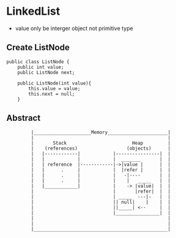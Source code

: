 # LinkedList
  - value only be interger object not primitive type

## Create ListNode
    public class ListNode {
        public int value;
        public ListNode next;

        public ListNode(int value){
            this.value = value;
            this.next = null;
        }


## Abstract
             |_____________________Memory______________________| 
             |                                                 |   
             |       Stack                        Heap         |
             |    (references)                  (objects)      |
             |   |------------|            |----------------|  |
             |   |            |            |  _______       |  |
             |   | reference  |------------|->|value |      |  |
             |   |      .     |            |  |refer |      |  |
             |   |      .     |            |   -|----       |  |
             |   |      .     |            |    |   _____   |  |
             |   |____________|            |    -> |value|  |  |
             |                             |       |refer|  |  |
             |                             | _____  ---|-   |  |
             |                             || null|    |    |  |
             |                             ||_____| <--     |  |
             |                             |________________|  |
             |                                                 |
             |                                                 |
             |_________________________________________________| 
